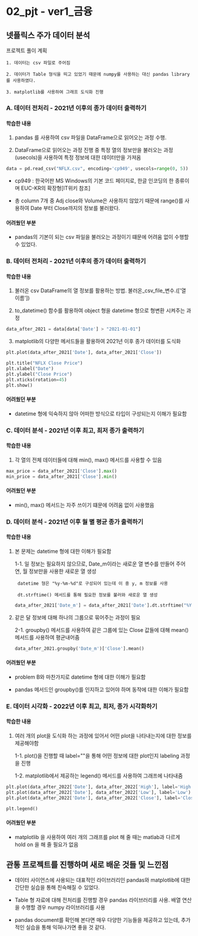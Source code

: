 # 02_pjt - ver1_금융

## 넷플릭스 주가 데이터 분석

프로젝트 풀이 계획 

    1. 데이터는 csv 파일로 주어짐

    2. 데이터가 Table 형식을 띄고 있었기 때문에 numpy를 사용하는 대신 pandas library를 사용하였다.

    3. matplotlib를 사용하여 그래프 도식화 진행


### A. 데이터 전처리 - 2021년 이후의 종가 데이터 출력하기

#### 학습한 내용 

1. pandas 를 사용하여 csv 파일을 DataFrame으로 읽어오는 과정 수행.

2. DataFrame으로 읽어오는 과정 진행 중 특정 열의 정보만을 불러오는 과정(usecols)을 사용하여 특정 정보에 대한 데이터만을 가져옴


```python
data = pd.read_csv("NFLX.csv", encoding='cp949', usecols=range(0, 5))
```

- cp949 : 한국어판 MS Windows의 기본 코드 페이지로, 한글 인코딩의 한 종류이며 EUC-KR의 확장형[IT위키 참조]

- 총 column 7개 중 Adj close와 Volume은 사용하지 않았기 때문에 range()를 사용하여 Date 부터 Close까지의 정보를 불러왔다.


#### 어려웠던 부분

- pandas의 기본이 되는 csv 파일을 불러오는 과정이기 떄문에 어려움 없이 수행할 수 있었다.


### B. 데이터 전처리 - 2021년 이후의 종가 데이터 출력하기

#### 학습한 내용 

1. 불러온 csv DataFrame의 열 정보를 활용하는 방법.
    불러온_csv_file_변수.(['열 이름'])

2. to_datetime() 함수를 활용하여 object 형을 datetime 형으로 형변환 시켜주는 과정

```python
data_after_2021 = data[data['Date'] > "2021-01-01"]
```

3. matplotlib의 다양한 메서드들을 활용하여 2021년 이후 종가 데이터를 도식화

```python
plt.plot(data_after_2021['Date'], data_after_2021['Close'])

plt.title("NFLX Close Price")
plt.xlabel("Date")
plt.ylabel("Close Price")
plt.xticks(rotation=45)
plt.show()
```

#### 어려웠던 부분

- datetime 형에 익숙하지 않아 어떠한 방식으로 타입이 구성되는지 이해가 필요함


### C. 데이터 분석 - 2021년 이후 최고, 최저 종가 출력하기

#### 학습한 내용

1. 각 열의 전체 데이터들에 대해 min(), max() 메서드를 사용할 수 있음

```python
max_price = data_after_2021['Close'].max()
min_price = data_after_2021['Close'].min()
```

#### 어려웠던 부분

- min(), max() 메서드는 자주 쓰이기 떄문에 어려움 없이 사용했음


### D. 데이터 분석 - 2021년 이후 월 별 평균 종가 출력하기

#### 학습한 내용

1. 본 문제는 datetime 형에 대한 이해가 필요함

    1-1. 일 정보는 필요하지 않으므로, Date_m이라는 새로운 열 변수를 만들어 주어 연, 월 정보만을 사용한 새로운 열 생성

        datetime 형은 "%y-%m-%d"로 구성되어 있는데 이 중 y, m 정보를 사용

        dt.strftime() 메서드를 통해 필요한 정보를 불러와 새로운 열 생성

    ```python
    data_after_2021['Date_m'] = data_after_2021['Date'].dt.strftime("%Y-%m")
    ```

2. 같은 달 정보에 대해 하나의 그룹으로 묶어주는 과정이 필요

    2-1. groupby() 메서드를 사용하여 같은 그룹에 있는 Close 값들에 대해 mean() 메서드를 사용하여 평균내어줌

    ```python
    data_after_2021.groupby('Date_m')['Close'].mean()
    ```

#### 어려웠던 부분

- problem B와 마찬가지로 datetime 형에 대한 이해가 필요함

- pandas 메서드인 groupby()를 인지하고 있어야 하며 동작에 대한 이해가 필요함


### E. 데이터 시각화 - 2022년 이후 최고, 최저, 종가 시각화하기

#### 학습한 내용 

1. 여러 개의 plot을 도식화 하는 과정에 있어서 어떤 plot을 나타내는지에 대한 정보를 제공해야함

    1-1. plot()을 진행할 때 label=""을 통해 어떤 정보에 대한 plot인지 labeling 과정을 진행

    1-2. matplotlib에서 제공하는 legend() 메서드를 사용하여 그래프에 나타내줌

```python
plt.plot(data_after_2022['Date'], data_after_2022['High'], label='High')
plt.plot(data_after_2022['Date'], data_after_2022['Low'], label='Low')
plt.plot(data_after_2022['Date'], data_after_2022['Close'], label='Close')

plt.legend()
```

#### 어려웠던 부분

- matplotlib 을 사용하여 여러 개의 그래프를 plot 해 줄 때는 matlab과 다르게 hold on 을 해 줄 필요가 없음


## 관통 프로젝트를 진행하며 새로 배운 것들 및 느낀점

- 데이터 사이언스에 사용되는 대표적인 라이브러리인 pandas와 matplotlib에 대한 간단한 실습을 통해 친숙해질 수 있었다.

- Table 형 자료에 대해 전처리를 진행할 경우 pandas 라이브러리를 사용. 배열 연산을 수행할 경우 numpy 라이브러리를 사용

- pandas document를 확인해 본다면 매우 다양한 기능들을 제공하고 있는데, 추가적인 실습을 통해 익혀나가면 좋을 것 같다.

